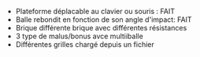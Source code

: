- Plateforme déplacable au clavier ou souris : FAIT
- Balle rebondit en fonction de son angle d'impact: FAIT
- Brique différente brique avec différentes résistances
- 3 type de malus/bonus avce multiiballe
- Différentes grilles chargé depuis un fichier


